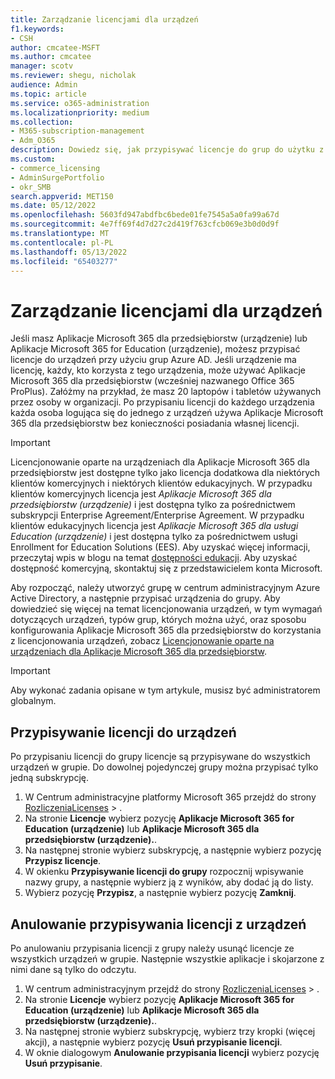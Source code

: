 ```yaml
---
title: Zarządzanie licencjami dla urządzeń
f1.keywords:
- CSH
author: cmcatee-MSFT
ms.author: cmcatee
manager: scotv
ms.reviewer: shegu, nicholak
audience: Admin
ms.topic: article
ms.service: o365-administration
ms.localizationpriority: medium
ms.collection:
- M365-subscription-management
- Adm_O365
description: Dowiedz się, jak przypisywać licencje do grup do użytku z urządzeniami.
ms.custom:
- commerce_licensing
- AdminSurgePortfolio
- okr_SMB
search.appverid: MET150
ms.date: 05/12/2022
ms.openlocfilehash: 5603fd947abdfbc6bede01fe7545a5a0fa99a67d
ms.sourcegitcommit: 4e7ff69f4d7d27c2d419f763cfcb069e3b0d0d9f
ms.translationtype: MT
ms.contentlocale: pl-PL
ms.lasthandoff: 05/13/2022
ms.locfileid: "65403277"
---
```

# <a name="manage-licenses-for-devices"></a>Zarządzanie licencjami dla urządzeń

Jeśli masz Aplikacje Microsoft 365 dla przedsiębiorstw (urządzenie) lub Aplikacje Microsoft 365 for Education (urządzenie), możesz przypisać licencje do urządzeń przy użyciu grup Azure AD. Jeśli urządzenie ma licencję, każdy, kto korzysta z tego urządzenia, może używać Aplikacje Microsoft 365 dla przedsiębiorstw (wcześniej nazwanego Office 365 ProPlus). Załóżmy na przykład, że masz 20 laptopów i tabletów używanych przez osoby w organizacji. Po przypisaniu licencji do każdego urządzenia każda osoba logująca się do jednego z urządzeń używa Aplikacje Microsoft 365 dla przedsiębiorstw bez konieczności posiadania własnej licencji.

> [!IMPORTANT]
> Licencjonowanie oparte na urządzeniach dla Aplikacje Microsoft 365 dla przedsiębiorstw jest dostępne tylko jako licencja dodatkowa dla niektórych klientów komercyjnych i niektórych klientów edukacyjnych. W przypadku klientów komercyjnych licencja jest *Aplikacje Microsoft 365 dla przedsiębiorstw (urządzenie)* i jest dostępna tylko za pośrednictwem subskrypcji Enterprise Agreement/Enterprise Agreement. W przypadku klientów edukacyjnych licencja jest *Aplikacje Microsoft 365 dla usługi Education (urządzenie)* i jest dostępna tylko za pośrednictwem usługi Enrollment for Education Solutions (EES). Aby uzyskać więcej informacji, przeczytaj wpis w blogu na temat [dostępności edukacji](https://educationblog.microsoft.com/2019/08/attention-it-administrators-announcing-office-365-proplus-device-based-subscription-for-education). Aby uzyskać dostępność komercyjną, skontaktuj się z przedstawicielem konta Microsoft.

Aby rozpocząć, należy utworzyć grupę w centrum administracyjnym Azure Active Directory, a następnie przypisać urządzenia do grupy. Aby dowiedzieć się więcej na temat licencjonowania urządzeń, w tym wymagań dotyczących urządzeń, typów grup, których można użyć, oraz sposobu konfigurowania Aplikacje Microsoft 365 dla przedsiębiorstw do korzystania z licencjonowania urządzeń, zobacz [Licencjonowanie oparte na urządzeniach dla Aplikacje Microsoft 365 dla przedsiębiorstw](/deployoffice/device-based-licensing).

> [!IMPORTANT]
> Aby wykonać zadania opisane w tym artykule, musisz być administratorem globalnym.

## <a name="assign-licenses-to-devices"></a>Przypisywanie licencji do urządzeń

Po przypisaniu licencji do grupy licencje są przypisywane do wszystkich urządzeń w grupie. Do dowolnej pojedynczej grupy można przypisać tylko jedną subskrypcję.

1. W Centrum administracyjne platformy Microsoft 365 przejdź do strony <a href="https://go.microsoft.com/fwlink/p/?linkid=842264" target="_blank">RozliczeniaLicenses</a> > .
2. Na stronie **Licencje** wybierz pozycję **Aplikacje Microsoft 365 for Education (urządzenie)** lub **Aplikacje Microsoft 365 dla przedsiębiorstw (urządzenie).**.
3. Na następnej stronie wybierz subskrypcję, a następnie wybierz pozycję **Przypisz licencje**.
4. W okienku **Przypisywanie licencji do grupy** rozpocznij wpisywanie nazwy grupy, a następnie wybierz ją z wyników, aby dodać ją do listy.
5. Wybierz pozycję **Przypisz**, a następnie wybierz pozycję **Zamknij**.

## <a name="unassign-licenses-from-devices"></a>Anulowanie przypisywania licencji z urządzeń

Po anulowaniu przypisania licencji z grupy należy usunąć licencje ze wszystkich urządzeń w grupie. Następnie wszystkie aplikacje i skojarzone z nimi dane są tylko do odczytu.

1. W centrum administracyjnym przejdź do strony <a href="https://go.microsoft.com/fwlink/p/?linkid=842264" target="_blank">RozliczeniaLicenses</a> > .
2. Na stronie **Licencje** wybierz pozycję **Aplikacje Microsoft 365 for Education (urządzenie)** lub **Aplikacje Microsoft 365 dla przedsiębiorstw (urządzenie).**.
3. Na następnej stronie wybierz subskrypcję, wybierz trzy kropki (więcej akcji), a następnie wybierz pozycję **Usuń przypisanie licencji**.
4. W oknie dialogowym **Anulowanie przypisania licencji** wybierz pozycję **Usuń przypisanie**.
